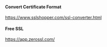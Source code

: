 #### Convert Certificate Format

https://www.sslshopper.com/ssl-converter.html


#### Free SSL

https://app.zerossl.com/

